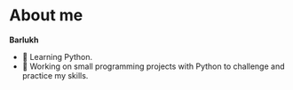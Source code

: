 # About me


**Barlukh**

- 🌱 Learning Python.
- 🔭 Working on small programming projects with Python to challenge and practice my skills.


